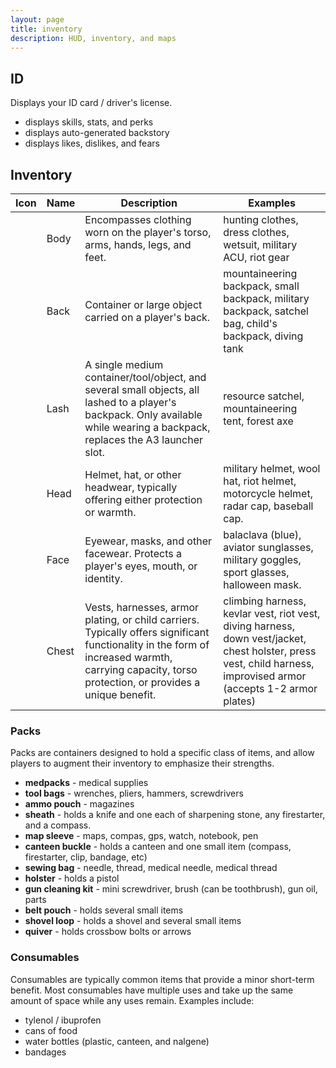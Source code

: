 ```yaml
---
layout: page
title: inventory
description: HUD, inventory, and maps
---
```

## ID
Displays your ID card / driver's license.

* displays skills, stats, and perks
* displays auto-generated backstory
* displays likes, dislikes, and fears

## Inventory
<table class="table-light">
<thead>
<tr>
<th class="name header">Icon</th>
<th class="name header">Name</th>
<th class="name header">Description</th>
<th class="name header">Examples</th>
</tr>
</thead>

<tbody>

<tr>
<td></td>
<td class="name">Body</td>
<td>Encompasses clothing worn on the player's torso, arms, hands, legs, and feet.</td>
<td>hunting clothes, dress clothes, wetsuit, military ACU, riot gear</td>
</tr>

<tr>
<td></td>
<td class="name">Back</td>
<td>Container or large object carried on a player's back.</td>
<td>mountaineering backpack, small backpack, military backpack, satchel bag, child's backpack, diving tank</td>
</tr>

<tr>
<td></td>
<td class="name">Lash</td>
<td>A single medium container/tool/object, and several small objects, all lashed to a player's backpack. Only available while wearing a backpack, replaces the A3 launcher slot.</td>
<td>resource satchel, mountaineering tent, forest axe</td>
</tr>

<tr>
<td></td>
<td class="name">Head</td>
<td>Helmet, hat, or other headwear, typically offering either protection or warmth.</td>
<td>military helmet, wool hat, riot helmet, motorcycle helmet, radar cap, baseball cap.</td>
</tr>

<tr>
<td></td>
<td class="name">Face</td>
<td>Eyewear, masks, and other facewear. Protects a player's eyes, mouth, or identity.</td>
<td>balaclava (blue), aviator sunglasses, military goggles, sport glasses, halloween mask.</td>
</tr>

<tr>
<td></td>
<td class="name">Chest</td>
<td>Vests, harnesses, armor plating, or child carriers. Typically offers significant functionality in the form of increased warmth, carrying capacity, torso protection, or provides a unique benefit.</td>
<td>climbing harness, kevlar vest, riot vest, diving harness, down vest/jacket, chest holster, press vest, child harness, improvised armor (accepts 1-2  armor plates)</td>
</tr>

</tbody>
</table>

### Packs
Packs are containers designed to hold a specific class of items, and allow players to augment their inventory to emphasize their strengths.

* **medpacks** - medical supplies
* **tool bags** - wrenches, pliers, hammers, screwdrivers
* **ammo pouch** - magazines
* **sheath** - holds a knife and one each of sharpening stone, any firestarter, and a compass.
* **map sleeve** - maps, compas, gps, watch, notebook, pen
* **canteen buckle** - holds a canteen and one small item (compass, firestarter, clip, bandage, etc)
* **sewing bag** - needle, thread, medical needle, medical thread
* **holster** - holds a pistol
* **gun cleaning kit** - mini screwdriver, brush (can be toothbrush), gun oil, parts
* **belt pouch** - holds several small items
* **shovel loop** - holds a shovel and several small items
* **quiver** - holds crossbow bolts or arrows

### Consumables
Consumables are typically common items that provide a minor short-term benefit. Most consumables have multiple uses and take up the same amount of space while any uses remain. Examples include:

* tylenol / ibuprofen
* cans of food
* water bottles (plastic, canteen, and nalgene)
* bandages
